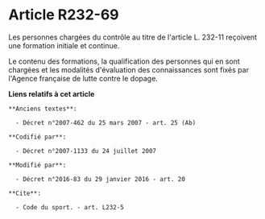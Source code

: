 # Article R232-69

Les personnes chargées du contrôle au titre de l'article L. 232-11 reçoivent une formation initiale et continue.

Le contenu des formations, la qualification des personnes qui en sont chargées et les modalités d'évaluation des
connaissances sont fixés par l'Agence française de lutte contre le dopage.

**Liens relatifs à cet article**

	**Anciens textes**:

	  - Décret n°2007-462 du 25 mars 2007 - art. 25 (Ab)

	**Codifié par**:

	  - Décret n°2007-1133 du 24 juillet 2007

	**Modifié par**:

	  - Décret n°2016-83 du 29 janvier 2016 - art. 20

	**Cite**:

	  - Code du sport. - art. L232-5
